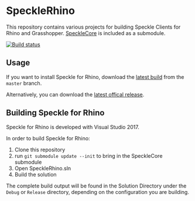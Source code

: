 # SpeckleRhino
This repository contains various projects for building Speckle Clients for Rhino and Grasshopper.
[SpeckleCore](https://github.com/speckleworks/SpeckleCore) is included as a submodule.

[![Build status](https://ci.appveyor.com/api/projects/status/mtfs3owdpy72yuh3/branch/master?svg=true)](https://ci.appveyor.com/project/SpeckleWorks/specklerhino/branch/master)

## Usage

If you want to install Speckle for Rhino, download the [latest build](https://ci.appveyor.com/api/projects/SpeckleWorks/SpeckleRhino/artifacts/specklerhino.rhi?branch=master&job=Configuration%3DRelease) from the `master` branch.

Alternatively, you can download the [latest offical release](https://github.com/speckleworks/SpeckleRhino/releases/latest).

## Building Speckle for Rhino

Speckle for Rhino is developed with Visual Studio 2017.

In order to build Speckle for Rhino:

1. Clone this repository
2. run `git submodule update --init` to bring in the SpeckleCore submodule
3. Open SpeckleRhino.sln
4. Build the solution

The complete build output will be found in the Solution Directory under the `Debug` or `Release` directory, depending on the configuration you are building.
